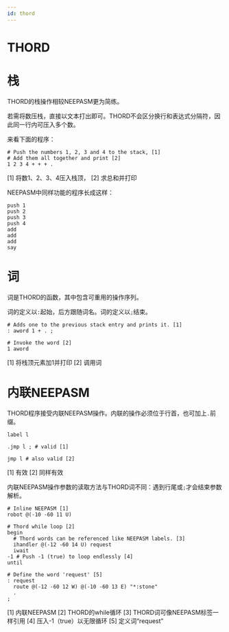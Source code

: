 ```yaml
---
id: thord
---
```

# THORD

# 栈

THORD的栈操作相较NEEPASM更为简练。

若需将数压栈，直接以文本打出即可。THORD不会区分换行和表达式分隔符，因此同一行内可压入多个数。

来看下面的程序：

```
# Push the numbers 1, 2, 3 and 4 to the stack, [1]
# Add them all together and print [2]
1 2 3 4 + + + .
```
[1] 将数1、2、3、4压入栈顶，
[2] 求总和并打印

NEEPASM中同样功能的程序长成这样：

```
push 1
push 2
push 3
push 4
add
add
add
say
```

# 词

词是THORD的函数，其中包含可重用的操作序列。

词的定义以`:`起始，后方跟随词名。词的定义以`;`结束。

```
# Adds one to the previous stack entry and prints it. [1]
: aword 1 + . ;

# Invoke the word [2]
1 aword
```
[1] 将栈顶元素加1并打印
[2] 调用词

# 内联NEEPASM

THORD程序接受内联NEEPASM操作。内联的操作必须位于行首，也可加上`.`前缀。

```
label l

.jmp l ; # valid [1]

jmp l # also valid [2]
```
[1] 有效
[2] 同样有效

内联NEEPASM操作参数的读取方法与THORD词不同：遇到行尾或`;`才会结束参数解析。

```
# Inline NEEPASM [1]
robot @(-10 -60 11 U)

# Thord while loop [2]
begin
  # Thord words can be referenced like NEEPASM labels. [3]
  ihandler @(-12 -60 14 U) request
  iwait
-1 # Push -1 (true) to loop endlessly [4]
until 

# Define the word 'request' [5]
: request
  route @(-12 -60 12 W) @(-10 -60 13 E) "*:stone"  
  .
;
```
[1] 内联NEEPASM
[2] THORD的while循环
[3] THORD词可像NEEPASM标签一样引用
[4] 压入-1（true）以无限循环
[5] 定义词“request”